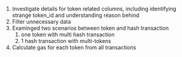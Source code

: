 1. Investigate details for token related columns, including identifying strange token_id and understanding reason behind 
2. Filter unnecessary data
3. Examinged two scenarios between token and hash transaction  
   1. one token with multi hash transaction 
   2. 1 hash transaction with multi-tokens
4. Calculate gas for each token from all transactions